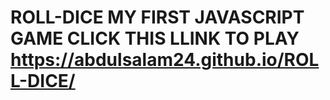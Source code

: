 # ROLL-DICE MY FIRST JAVASCRIPT GAME CLICK THIS LLINK TO PLAY https://abdulsalam24.github.io/ROLL-DICE/
